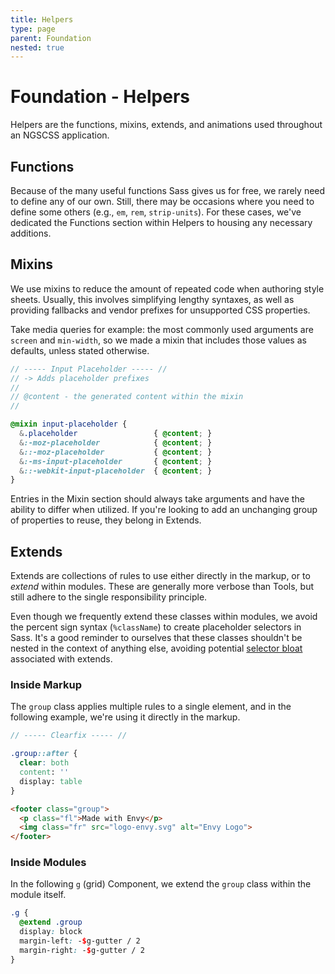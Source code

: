```yaml
---
title: Helpers
type: page
parent: Foundation
nested: true
---
```


Foundation - Helpers
====================

Helpers are the functions, mixins, extends, and animations used throughout an NGSCSS application.

Functions
---------

Because of the many useful functions Sass gives us for free, we rarely need to define any of our own. Still, there may be occasions where you need to define some others (e.g., `em`, `rem`, `strip-units`). For these cases, we've dedicated the Functions section within Helpers to housing any necessary additions.

Mixins
------

We use mixins to reduce the amount of repeated code when authoring style sheets. Usually, this involves simplifying lengthy syntaxes, as well as providing fallbacks and vendor prefixes for unsupported CSS properties.

Take media queries for example: the most commonly used arguments are `screen` and `min-width`, so we made a mixin that includes those values as defaults, unless stated otherwise.

```scss
// ----- Input Placeholder ----- //
// -> Adds placeholder prefixes
//
// @content - the generated content within the mixin
//

@mixin input-placeholder {
  &.placeholder                 { @content; }
  &:-moz-placeholder            { @content; }
  &::-moz-placeholder           { @content; }
  &:-ms-input-placeholder       { @content; }
  &::-webkit-input-placeholder  { @content; }
}
```

Entries in the Mixin section should always take arguments and have the ability to differ when utilized. If you're looking to add an unchanging group of properties to reuse, they belong in Extends.

Extends
-------

Extends are collections of rules to use either directly in the markup, or to *extend* within modules. These are generally more verbose than Tools, but still adhere to the single responsibility principle.

Even though we frequently extend these classes within modules, we avoid the percent sign syntax (`%className`) to create placeholder selectors in Sass. It's a good reminder to ourselves that these classes shouldn't be nested in the context of anything else, avoiding potential [selector bloat][csswizardry-extends] associated with extends.

### Inside Markup

The `group` class applies multiple rules to a single element, and in the following example, we're using it directly in the markup.

```scss
// ----- Clearfix ----- //

.group::after {
  clear: both
  content: ''
  display: table
}
```

```html
<footer class="group">
  <p class="fl">Made with Envy</p>
  <img class="fr" src="logo-envy.svg" alt="Envy Logo">
</footer>
```

### Inside Modules

In the following `g` (grid) Component, we extend the `group` class within the module itself.

```scss
.g {
  @extend .group
  display: block
  margin-left: -$g-gutter / 2
  margin-right: -$g-gutter / 2
}
```

<!--
Animations
----------

Within Helpers, Animations are the general-use `@keyframes` definitions that can be called across various modules.

If you catch yourself defining a similar animation in two separate places, we try to abstract it into a single, less contextual animation that can be reused throughout a project.

For example, in the case of `fadeIn`, we're likely to use this animation across many different modules, making it a perfect animation to define inside Helpers.

```scss
// ----- Fade In ----- //

@keyframes fadeIn
  0%
    opacity: 0
  100%
    opacity: 1
```

**Note:** animations unique to specific modules are defined at the bottom of their respective style sheets.
-->

[csswizardry-extends]: http://csswizardry.com/2014/01/extending-silent-classes-in-sass/

